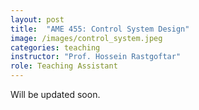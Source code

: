 ```yaml
---
layout: post
title:  "AME 455: Control System Design"
image: /images/control_system.jpeg
categories: teaching
instructor: "Prof. Hossein Rastgoftar"
role: Teaching Assistant
---
```

Will be updated soon.
